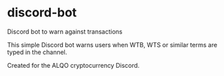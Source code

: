 # discord-bot
Discord bot to warn against transactions

This simple Discord bot warns users when WTB, WTS or similar terms are typed in the channel. 

Created for the ALQO cryptocurrency Discord. 

